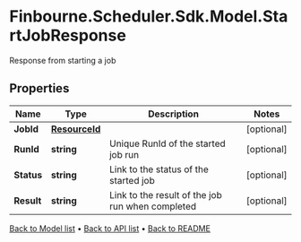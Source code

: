 # Finbourne.Scheduler.Sdk.Model.StartJobResponse
Response from starting a job

## Properties

Name | Type | Description | Notes
------------ | ------------- | ------------- | -------------
**JobId** | [**ResourceId**](ResourceId.md) |  | [optional] 
**RunId** | **string** | Unique RunId of the started job run | [optional] 
**Status** | **string** | Link to the status of the started job | [optional] 
**Result** | **string** | Link to the result of the job run when completed | [optional] 

[Back to Model list](../README.md#documentation-for-models) &#8226; [Back to API list](../README.md#documentation-for-api-endpoints) &#8226; [Back to README](../README.md)

